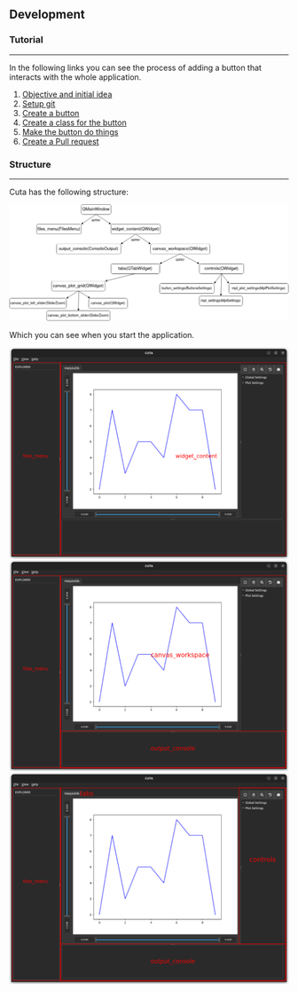 ## Development

### Tutorial
---

In the following links you can see the process of adding a button that interacts with the whole application.

1. [Objective and initial idea](./Tutorial_1_Objetive_Idea.md)
2. [Setup git](./Tutorial_2_Setup.md)
3. [Create a button](./Tutorial_3_Create_a_button.md)
4. [Create a class for the button](./Tutorial_4_Create_a_class.md)
5. [Make the button do things](./Tutorial_5_Settings_button.md)
6. [Create a Pull request](./Tutorial_6_Pull_request.md)

### Structure
---
Cuta has the following structure:

![diagram](./images/Diagram.png)

Which you can see when you start the application.

![diagram](./images/Screenshot-1.png)
![diagram](./images/Screenshot-3.png)
![diagram](./images/Screenshot-2.png)
